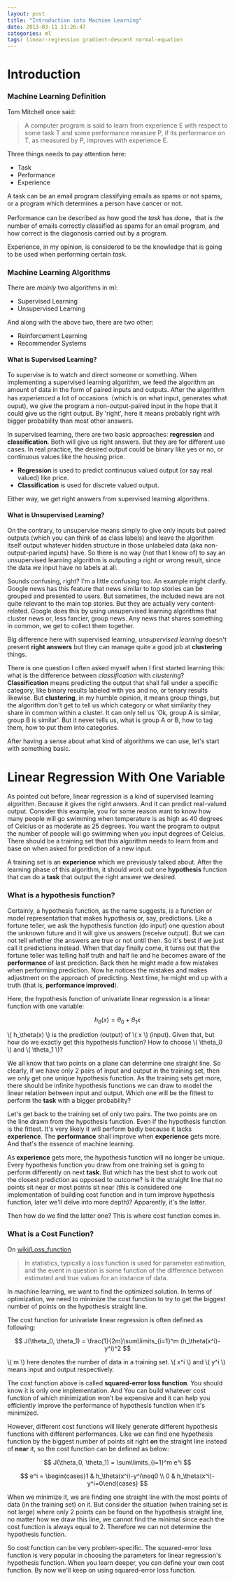 ```yaml
---
layout: post
title: "Introduction into Machine Learning"
date: 2013-03-11 11:26:47
categories: ml
tags: linear-regression gradient-descent normal-equation
---
```


<!-- Today, I will begin taking notes on the machine learning course taught on Coursera by Andrew Ng. This is part one, and only goes as far as 4th segment of all video lectures. -->

# Introduction

### Machine Learning Definition

Tom Mitchell once said:

>   A computer program is said to learn
>   from experience E with respect to some task T
>   and some performance measure P, if its
>   performance on T, as measured by P, improves
>   with experience E.

Three things needs to pay attention here:

* Task
* Performance
* Experience

A task can be an email program classifying emails as spams or not spams, or a program which determines a person have cancer or not.

Performance can be described as how good the *task* has done，that is the number of emails correctly classified as spams for an email program, and how correct is the diagonosis carried out by a program.

Experience, in my opinion, is considered to be the knowledge that is going to be used when performing certain *task*.

### Machine Learning Algorithms

There are *mainly* two algorithms in ml:

* Supervised Learning
* Unsupervised Learning

And along with the above two, there are two other:

- Reinforcement Learning
- Recommender Systems

#### What is Supervised Learning?

To supervise is to watch and direct someone or something. When implementing a supervised learning algorithm, we feed the algorithm an amount of data in the form of paired inputs and outputs. After the algorithm has *experienced* a lot of occasions（which is on what input, generates what ouput), we give the program a non-output-paired input in the hope that it could give us the right output. By 'right', here it means probably right with bigger probability than most other answers.

In supervised learning, there are two basic approaches: **regression** and **classification**. Both will give us right answers. But they are for different use cases. In real practice, the desired output could be binary like yes or no, or continuous values like the housing price. 

- **Regression** is used to predict continuous valued output (or say real valued) like price. 
- **Classification** is used for discrete valued output.

Either way, we get right answers from supervised learning algorithms.



#### What is Unsupervised Learning? 

On the contrary, to unsupervise means simply to give only inputs but paired outputs (which you can think of as class labels) and leave the algorithm itself output whatever hidden structure in those unlabeled data (aka non-output-paried inputs) have. So there is no way (not that I know of) to say an unsupervised learning algorithm is outputing a right or wrong result, since the data we input have no labels at all.

Sounds confusing, right? I'm a little confusing too. An example might clarify. Google news has this feature that news similar to top stories can be grouped and presented to users. But sometimes, the included news are not quite relevant to the main top stories. But they are actually very content-related. Google does this by using unsupervised learning algorithms that cluster news or, less fancier, group news. Any news that shares something in common, we get to collect them together.

Big difference here with supervised learning, *unsupervised learning* doesn't present **right answers** but they can manage quite a good job at **clustering** things.

There is one question I often asked myself when I first started learning this: what is the difference between *classification* with *clustering*?<br>
**Classification** means predicting the output that shall fall under a specific category, like binary results labeled with yes and no, or tenary results likewise. But **clustering**, in my humble opinion, it means group things, but the algorithm don't get to tell us which category or what similarity they share in common within a cluster. It can only tell us 'Ok, group A is similar, group B is similar'. But it never tells us, what is group A or B, how to tag them, how to put them into categories.


After having a sense about what kind of algorithms we can use, let's start with something basic.

# Linear Regression With One Variable

As pointed out before, linear regression is a kind of supervised learning algorithm. Because it gives the right anwsers. And it can predict real-valued output. Consider this example, you for some reason want to know how many people will go swimming when temperature is as high as 40 degrees of Celcius or as moderate as 25 degrees. You want the program to output the number of people will go swimming when you input degrees of Celcius. There should be a training set that this algorithm needs to learn from and base on when asked for prediction of a new input.

A training set is an **experience** which we previously talked about. After the learning phase of this algorithm, it should work out one **hypothesis** function that can do a **task** that output the right answer we desired.

### What is a hypothesis function?

Certainly, a hypothesis function, as the name suggests, is a function or model representation that makes hypothesis or, say, predictions. Like a fortune teller, we ask the hypothesis function (do input) one question about the unknown future and it will give us answers (receive output). But we can not tell whether the answers are true or not until then. So it's best if we just call it predictions instead. When that day finally come, it turns out that the fortune teller was telling half truth and half lie and he becomes aware of the **performance** of last prediction. Back then he might made a few mistakes when performing prediction. Now he notices the mistakes and makes adjustment on the approach of predicting. Next time, he might end up with a truth (that is, **performance improved**).

Here, the hypothesis function of univariate linear regression is a linear function with one variable:

$$ h_\theta(x) = \theta_0 + \theta_1x $$

\\( h_\theta(x) \\) is the prediction (output) of \\( x \\) (input). 
Given that, but how do we exactly get this hypothesis function? How to choose \\( \theta_0 \\) and \\( \theta_1 \\)?

We all know that two points on a plane can determine one straight line. So clearly, if we have only 2 pairs of input and output in the training set, then we only get one unique hypothesis function. As the training sets get more, there should be infinite hypothesis functions we can draw to model the linear relation between input and output. Which one will be the fittest to perform the **task** with a bigger probability?

Let's get back to the training set of only two pairs. The two points are on the line drawn from the hypothesis function. Even if the hypothesis function is the fittest. It's very likely it will perform badly because it lacks **experience**. The **performance** shall improve when **experience** gets more. And that's the essence of machine learning. 

As **experience** gets more, the hypothesis function will no longer be unique. Every hypothesis function you draw from one training set is going to perform differently on next **task**. But which has the best shot to work out the closest prediction as opposed to outcome? Is it the straight line that no points sit near or most points sit near (this is considered one implementation of building cost function and in turn improve hypothesis function, later we'll delve into more depth)? Apparently, it's the latter.

Then how do we find the latter one? This is where cost function comes in.

### What is a Cost Function?

On [wiki/Loss_function][lossFunction]

> In statistics, typically a loss function is used for parameter estimation, and the event in question is some function of the difference between estimated and true values for an instance of data. 

In machine learning, we want to find the optimized solution. In terms of optimization, we need to minimize the cost function to try to get the biggest number of points on the hypothesis straight line.

The cost function for univariate linear regression is often defined as following:

$$ J(\theta_0, \theta_1) = \frac{1}{2m}\sum\limits_{i=1}^m (h_\theta(x^i)-y^i)^2 $$

\\( m \\) here denotes the number of data in a training set.
\\( x^i \\) and \\( y^i \\) means input and output respectively.

The cost function above is called **squared-error loss function**. You should know it is only one implementation. And You can build whatever cost function of which minimization won't be expensive and it can help you efficiently improve the performance of hypothesis function when it's minimized.

However, different cost functions will likely generate different hypothesis functions with different performances. Like we can find one hypothesis function by the biggest number of points sit right **on** the straight line instead of **near** it, so the cost function can be defined as below:

$$ J(\theta_0, \theta_1) = \sum\limits_{i=1}^m e^i $$ 

$$ e^i = \begin{cases}1 & h_\theta(x^i)-y^i\neq0 \\ 0 & h_\theta(x^i)-y^i=0\end{cases} $$

When we minimize it, we are finding one straight line with the most points of data (in the training set) on it. But consider the situation (when training set is not large) where only 2 points can be found on the hypothesis straight line, no matter how we draw this line, we cannot find the minimal since each the cost function is always equal to 2. Therefore we can not determine the hypothesis function.

So cost function can be very problem-specific. The squared-error loss function is very popular in choosing the parameters for linear regression's hypothesis function. When you learn deeper, you can define your own cost function. By now we'll keep on using squared-error loss function.


[lossFunction]: http://en.wikipedia.org/wiki/Loss_function
